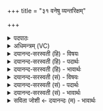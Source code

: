 +++
title = "३१ वनेषु व्यन्तरिक्षम्"

+++
<details><summary>पदपाठः</summary>

वने॑षु। वि। अ॒न्तरि॑क्षम्। त॒ता॒न॒। वाज॑म्। अर्व॒त्स्वित्यर्व॑त्ऽसु। पयः॑। उ॒स्रिया॑सु। हृ॒त्स्विति॑ हृ॒त्ऽसु। क्रतु॑म्। वरु॑णः। वि॒क्षु। अ॒ग्निम्। दि॒वि। सूर्य्य॑म्। अ॒द॒धा॒त्। सोम॑म्। अद्रौ॑। ३१।
</details>

<details><summary>अधिमन्त्रम् (VC)</summary>

- वरुणो देवता
- वत्स ऋषिः
- विराड् आर्षी त्रिष्टुप्
- धैवतः
</details>

<details><summary>दयानन्द-सरस्वती (हि) - विषयः</summary>

फिर वे कैसे हैं, इस विषय का उपदेश अगले मन्त्र में किया है ॥
</details>

<details><summary>दयानन्द-सरस्वती (हि) - पदार्थः</summary>

पदार्थान्वयभाषाः -  जो (वरुणः) अत्युत्तम, परमेश्वर सूर्य्य वा प्राणवायु हैं, वे (वनेषु) किरण वा वनों के (अन्तरिक्षम्) आकाश को (विततान) विस्तारयुक्त किया वा करता (अर्वत्सु) अत्युत्तम वेगादि गुणयुक्त विद्युत् आदि पदार्थ और घोड़े आदि पशुओं में (वाजम्) वेग (उस्रियासु) गौओं में (पयः) दूध (हृत्सु) हृदयों में (क्रतुम्) प्रज्ञा वा कर्म (विक्षु) प्रजा में (अग्निम्) अग्नि (दिवि) प्रकाश में (सूर्य्यम्) आदित्य (अद्रौ) पर्वत वा मेघ में (सोमम्) सोमवल्ली आदि ओषधी और श्रेष्ठ रस को (अदधात्) धारण किया करते हैं, उसी ईश्वर की उपासना और उन्हीं दोनों का उपयोग करें ॥३१॥
</details>

<details><summary>दयानन्द-सरस्वती (हि) - भावार्थः</summary>

भावार्थभाषाः -  इस मन्त्र में श्लेषालङ्कार है। जैसे परमेश्वर अपनी विद्या का प्रकाश और जगत् की रचना से सब पदार्थों में उनके स्वभावयुक्त गुणों को स्थापन और विज्ञान आदि गुणों को नियत करके पवन, सूर्य आदि को विस्तारयुक्त करता है, वैसे सूर्य्य और वायु भी सब के लिये सुखों का विस्तार करते हैं ॥३१॥
</details>

<details><summary>दयानन्द-सरस्वती (सं) - विषयः</summary>

पुनस्ते कीदृशा इत्युपदिश्यते ॥
</details>

<details><summary>दयानन्द-सरस्वती (सं) - पदार्थः</summary>

पदार्थान्वयभाषाः -  यो वरुणः परमेश्वरः सूर्य्यो वायुर्वा वनेषु किरणेष्वरण्येषु वान्तरिक्षं विततानार्वत्सु वाजमुस्रियासु पयो हृत्सु क्रतुं विक्ष्वग्निं दिवि सूर्य्यमद्रौ सोमं चादधात्, स एव सर्वैरुपास्यः सम्यगुपयोजनीयो वास्ति ॥३१॥
</details>

<details><summary>दयानन्द-सरस्वती (सं) - भावार्थः</summary>

भावार्थभाषाः -  अत्र श्लेषालङ्कारः। यथा परमेश्वरः स्वविद्याप्रकाशजगद्रचनाभ्यां सर्वेषु पदार्थेषु तत्तत्स्वभावयुक्तान् गुणान् संस्थाप्य विज्ञानादिकं वायुसूर्य्यादिकं च विस्तृणोति, तथैव वायुसूर्य्यावपि सर्वेभ्यः सुखं विस्तारयतः ॥३१॥
</details>

<details><summary>सविता जोशी ← दयानन्दः (म) - भावार्थः</summary>

भावार्थभाषाः -  या मंत्रात श्लेषालंकार आहे. ज्याप्रमाणे परमेश्वर आपल्या ज्ञानाने सर्व जगाची निर्मिती करून निरनिराळे गुणधर्म असलेले पदार्थ निर्माण करतो त्याप्रमाणे त्याने वायू व सूर्याची रचनाही विज्ञानपूर्वक केलेली आहे. सूर्य व वायू हेही सर्वांचे सुख वृद्धिंगत करतात.
</details>